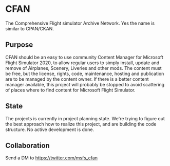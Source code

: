 # CFAN
The Comprehensive Flight simulator Archive Network. Yes the name is similar to CPAN/CKAN.

## Purpose
CFAN should be an easy to use community Content Manager for Microsoft Flight Simulator 2020, to allow regular users to simply install, update and remove of Airplanes, Scenery, Liveries and other mods. The content must be free, but the license, rights, code, maintenance, hosting and publication are to be managed by the content owner. 
If there is a better content manager available, this project will probably be stopped to avoid scattering of places where to find content for Microsoft Flight Simulator.

## State
The projects is currently in project planning state. We're trying to figure out the best approach how to realize this project, and are building the code structure. No active development is done.

## Collaboration
Send a DM to https://twitter.com/msfs_cfan